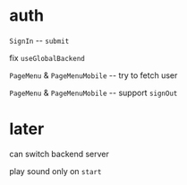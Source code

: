# auth

`SignIn` -- `submit`

fix `useGlobalBackend`

`PageMenu` & `PageMenuMobile` -- try to fetch user

`PageMenu` & `PageMenuMobile` -- support `signOut`

# later

can switch backend server

play sound only on `start`
